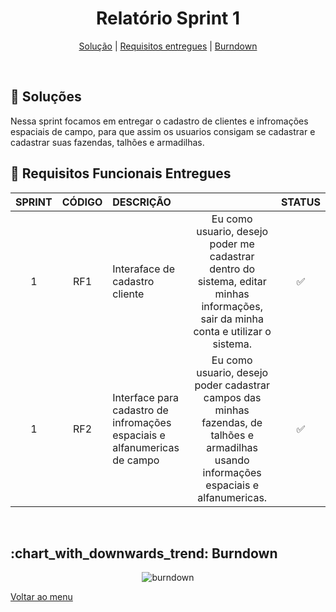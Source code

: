 <div align="center" id="menu">

<h1> Relatório Sprint 1 </h1>

<p>
    <a href="#solucao">Solução</a> | 
    <a href="#requisitos">Requisitos entregues</a> | 
    <a href="#burndown">Burndown</a> 
</p>

</div>
<br>

<span id="solucao">

## :pencil: Soluções
 Nessa sprint focamos em entregar o cadastro de clientes e infromações espaciais de campo, para que assim os usuarios consigam se cadastrar e cadastrar suas fazendas, talhões e armadilhas.
<br>

<span id="requisitos">

## :pushpin: Requisitos Funcionais Entregues 

| SPRINT | CÓDIGO | DESCRIÇÃO                             | | STATUS |
| :----: | :----: | :------------------------------------ |:-----------------------:| :----: |
|   1    |  RF1   | Interaface de cadastro cliente | Eu como usuario, desejo poder me cadastrar dentro do sistema, editar minhas informações, sair da minha conta e utilizar o sistema.|   ✅    |
|   1    |  RF2   | Interface para cadastro de infromações espaciais e alfanumericas de campo | Eu como usuario, desejo poder cadastrar campos das minhas fazendas, de talhões e armadilhas usando informações espaciais e alfanumericas. |   ✅    |

<br>

<span id="burndown">

<H2> :chart_with_downwards_trend: Burndown </h2>
<div align="center">

![burndown](https://user-images.githubusercontent.com/101027809/229370915-3ddf21ca-04b2-4423-972f-0616f01b8f5a.png)


</div>

<a href="https://github.com/RatanabaOrg/documentacao/tree/main">Voltar ao menu</a>

